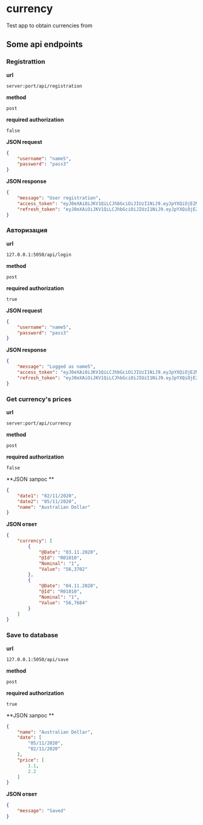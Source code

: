 # currency
Test app to obtain currencies from 

## Some api endpoints
### Registrattion



**url**

``server:port/api/registration``

**method**

``post``

**required authorization**

`false`

**JSON request**

```json
{
    "username": "name5",
    "password": "pass3"
}
```

**JSON response**

```json
{
    "message": "User registration",
    "access_token": "eyJ0eXAiOiJKV1QiLCJhbGciOiJIUzI1NiJ9.eyJpYXQiOjE2MDU1MDI2NDMsIm5iZiI6MTYwNTUwMjY0MywianRpIjoiYWIwMDJmZGEtYTU5Mi00NzUzLTk5ZDItMWRkMTg4MmY4NTkzIiwiZXhwIjoxNjA1NTAzNTQzLCJpZGVudGl0eSI6Im5hbWU1IiwiZnJlc2giOmZhbHNlLCJ0eXBlIjoiYWNjZXNzIn0.S5EkJ7M8j-HX1UZ-4wRRdRHe5rGvxwZf399vpGElmrA",
    "refresh_token": "eyJ0eXAiOiJKV1QiLCJhbGciOiJIUzI1NiJ9.eyJpYXQiOjE2MDU1MDI2NDMsIm5iZiI6MTYwNTUwMjY0MywianRpIjoiODIwOTg0ODItYTQxZi00M2JjLWI2NWMtOGY1MzViZTE5YzIzIiwiZXhwIjoxNjA4MDk0NjQzLCJpZGVudGl0eSI6Im5hbWU1IiwidHlwZSI6InJlZnJlc2gifQ.FSvUTfn5zEKsCvT59JSeVfHEWkHAL1bhThlD7OTzgCM"
}
```

### Авторизация

**url**

`127.0.0.1:5050/api/login`

**method**

`post`

**required authorization**

`true`

**JSON request**

```json
{
    "username": "name5",
    "password": "pass3"
}
```

**JSON response**

```json
{
    "message": "Logged as name5",
    "access_token": "eyJ0eXAiOiJKV1QiLCJhbGciOiJIUzI1NiJ9.eyJpYXQiOjE2MDU0NTA5NjksIm5iZiI6MTYwNTQ1MDk2OSwianRpIjoiNTVjMjlmYzgtNzFhZi00NWMzLTg3ODctNTMwYmY1OTNlOWM5IiwiZXhwIjoxNjA1NDUxODY5LCJpZGVudGl0eSI6Im5hbWU0IiwiZnJlc2giOmZhbHNlLCJ0eXBlIjoiYWNjZXNzIn0.r5kttPPcL_3ck7XT3npFUusWTbb3UqswzoSvmDzp0HM",
    "refresh_token": "eyJ0eXAiOiJKV1QiLCJhbGciOiJIUzI1NiJ9.eyJpYXQiOjE2MDU0NTA5NjksIm5iZiI6MTYwNTQ1MDk2OSwianRpIjoiYTg0YTg3NmUtZTQzZC00MzMyLWJjYWItNjkzZDEzMzAzMTU4IiwiZXhwIjoxNjA4MDQyOTY5LCJpZGVudGl0eSI6Im5hbWU0IiwidHlwZSI6InJlZnJlc2gifQ.1yqU0YhNBRiRp3aKtUt9S2Ani3An2PlhmsyXdVkYOlw"
}
```



### Get currency's prices

**url**

`server:port/api/currency`

**method**

`post`

**required authorization**

`false`

**JSON запрос **

```json
{
    "date1": "02/11/2020",
    "date2": "05/11/2020",
    "name": "Australian Dollar"
}
```

**JSON ответ**

```json
{
    "currency": [
        {
            "@Date": "03.11.2020",
            "@Id": "R01010",
            "Nominal": "1",
            "Value": "56,3702"
        },
        {
            "@Date": "04.11.2020",
            "@Id": "R01010",
            "Nominal": "1",
            "Value": "56,7684"
        }
    ]
}
```



### Save to database

**url**

`127.0.0.1:5050/api/save`

**method**

`post`

**required authorization**

`true`

**JSON запрос **

```json
{
    "name": "Australian Dollar",
    "date": [
        "05/11/2020",
        "02/11/2020"
    ],
    "price": [
        1.1,
        2.2
    ]
}
```

**JSON ответ**

```json
{
    "message": "Saved"
}
```

